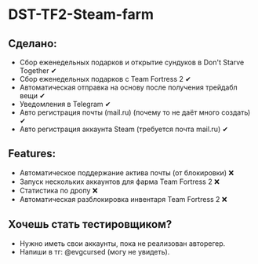 # DST-TF2-Steam-farm

## Сделано:
- Сбор еженедельных подарков и открытие сундуков в Don't Starve Together ✔
- Сбор еженедельных подарков с Team Fortress 2 ✔
- Автоматическая отправка на основу после получения трейдабл вещи ✔
- Уведомления в Telegram ✔
- Авто регистрация почты (mail.ru) (почему то не даёт много создать) ✔
- Авто регистрация аккаунта Steam (требуется почта mail.ru) ✔

## Features:
- Автоматическое поддержание актива почты (от блокировки) ❌
- Запуск нескольких аккаунтов для фарма Team Fortress 2 ❌
- Статистика по дропу ❌
- Автоматическая разблокировка инвентаря Team Fortress 2 ❌

## Хочешь стать тестировщиком?
- Нужно иметь свои аккаунты, пока не реализован авторегер.
- Напиши в тг: @evgcursed (могу не увидеть).
